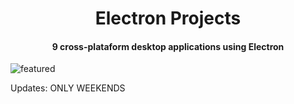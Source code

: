 <h1 align="center"> Electron Projects</h1>
<h4 align="center"> 9 cross-plataform desktop applications using Electron</h4>
  
![featured](https://github.com/wal-wizard/Electron/assets/82295321/dc188e71-1b14-4aab-b1e8-77e4026a34a6)

Updates: ONLY WEEKENDS
